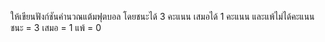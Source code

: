 ให้เขียนฟังก์ชันคำนวณแต้มฟุตบอล โดยชนะได้ 3 คะแนน เสมอได้ 1 คะแนน และแพ้ไม่ได้คะแนน
 ชนะ = 3
 เสมอ = 1
 แพ้ = 0